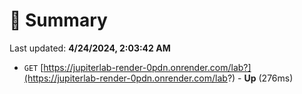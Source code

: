 # 📖 Summary
Last updated: **4/24/2024, 2:03:42 AM**

- `GET` [https://jupiterlab-render-0pdn.onrender.com/lab?](https://jupiterlab-render-0pdn.onrender.com/lab?) - **Up** (276ms)
